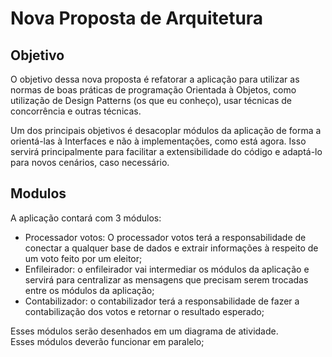 Nova Proposta de Arquitetura
============================

Objetivo
--------
O objetivo dessa nova proposta é refatorar a aplicação para utilizar as normas de boas práticas de programação Orientada à Objetos, como utilização de Design Patterns (os que eu conheço), usar técnicas de concorrência e outras técnicas.

Um dos principais objetivos é desacoplar módulos da aplicação de forma a orientá-las à Interfaces e não à implementações, como está agora. Isso servirá principalmente para facilitar a extensibilidade do código e adaptá-lo para novos cenários, caso necessário.

Modulos
-------
A aplicação contará com 3 módulos:  
*  Processador votos:  O processador votos terá a responsabilidade de conectar a qualquer base de dados e extrair informações à respeito de um voto feito por um eleitor;
*  Enfileirador: o enfileirador vai intermediar os módulos da aplicação e servirá para centralizar as mensagens que precisam serem trocadas entre os módulos da aplicação;
*  Contabilizador: o contabilizador terá a responsabilidade de fazer a contabilização dos votos e retornar o resultado esperado;

Esses módulos serão desenhados em um diagrama de atividade.  
Esses módulos deverão funcionar em paralelo;
